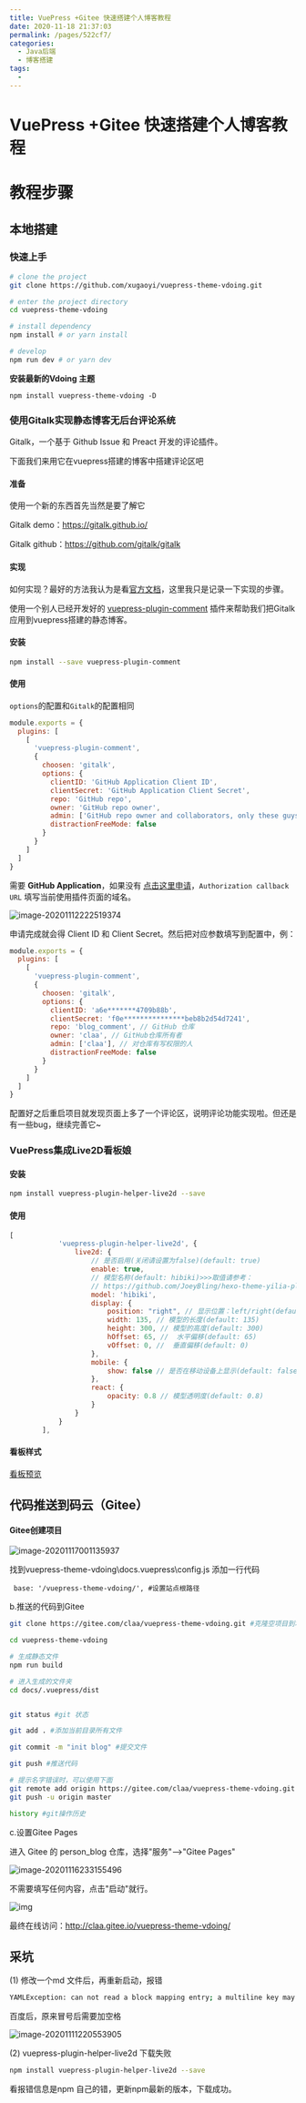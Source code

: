 ```yaml
---
title: VuePress +Gitee 快速搭建个人博客教程
date: 2020-11-18 21:37:03
permalink: /pages/522cf7/
categories:
  - Java后端
  - 博客搭建
tags:
  - 
---
```

# VuePress +Gitee 快速搭建个人博客教程

# 教程步骤

## 本地搭建

### 快速上手

```sh
# clone the project
git clone https://github.com/xugaoyi/vuepress-theme-vdoing.git

# enter the project directory
cd vuepress-theme-vdoing

# install dependency
npm install # or yarn install

# develop
npm run dev # or yarn dev

```

**安装最新的Vdoing 主题**

```
npm install vuepress-theme-vdoing -D
```

### 使用Gitalk实现静态博客无后台评论系统

Gitalk，一个基于 Github Issue 和 Preact 开发的评论插件。

下面我们来用它在vuepress搭建的博客中搭建评论区吧

#### 准备

使用一个新的东西首先当然是要了解它

Gitalk demo：<https://gitalk.github.io/>

Gitalk github：<https://github.com/gitalk/gitalk>

#### 实现

如何实现？最好的方法我认为是看[官方文档](https://github.com/gitalk/gitalk/blob/master/readme-cn.md)，这里我只是记录一下实现的步骤。

使用一个别人已经开发好的 [vuepress-plugin-comment](https://github.com/dongyuanxin/vuepress-plugin-comment) 插件来帮助我们把Gitalk应用到vuepress搭建的静态博客。

#### 安装

```sh
npm install --save vuepress-plugin-comment
```

#### 使用

`options`的配置和`Gitalk`的配置相同

```js
module.exports = {
  plugins: [
    [
      'vuepress-plugin-comment',
      {
        choosen: 'gitalk', 
        options: {
          clientID: 'GitHub Application Client ID',
          clientSecret: 'GitHub Application Client Secret',
          repo: 'GitHub repo',
          owner: 'GitHub repo owner',
          admin: ['GitHub repo owner and collaborators, only these guys can initialize github issues'],
          distractionFreeMode: false 
        }
      }
    ]
  ]
}
```

需要 **GitHub Application**，如果没有 [点击这里申请](https://github.com/settings/applications/new)，`Authorization callback URL` 填写当前使用插件页面的域名。

![image-20201112222519374](https://gitee.com/claa/tuci/raw/master/img/image-20201112222519374.png)

申请完成就会得 Client ID 和 Client Secret。然后把对应参数填写到配置中，例：

```js
module.exports = {
  plugins: [
    [
      'vuepress-plugin-comment',
      {
        choosen: 'gitalk', 
        options: {
          clientID: 'a6e*******4709b88b',
          clientSecret: 'f0e***************beb8b2d54d7241',
          repo: 'blog_comment', // GitHub 仓库
          owner: 'claa', // GitHub仓库所有者
          admin: ['claa'], // 对仓库有写权限的人
          distractionFreeMode: false 
        }
      }
    ]
  ]
}
```

配置好之后重启项目就发现页面上多了一个评论区，说明评论功能实现啦。但还是有一些bug，继续完善它~

####  



### VuePress集成Live2D看板娘

#### 安装

```sh
npm install vuepress-plugin-helper-live2d --save
```



#### 使用

```js
[
            'vuepress-plugin-helper-live2d', {
                live2d: {
                    // 是否启用(关闭请设置为false)(default: true)
                    enable: true,
                    // 模型名称(default: hibiki)>>>取值请参考：
                    // https://github.com/JoeyBling/hexo-theme-yilia-plus/wiki/live2d%E6%A8%A1%E5%9E%8B%E5%8C%85%E5%B1%95%E7%A4%BA
                    model: 'hibiki',
                    display: {
                        position: "right", // 显示位置：left/right(default: 'right')
                        width: 135, // 模型的长度(default: 135)
                        height: 300, // 模型的高度(default: 300)
                        hOffset: 65, //  水平偏移(default: 65)
                        vOffset: 0, //  垂直偏移(default: 0)
                    },
                    mobile: {
                        show: false // 是否在移动设备上显示(default: false)
                    },
                    react: {
                        opacity: 0.8 // 模型透明度(default: 0.8)
                    }
                }
            }
        ],
```

#### 看板样式

[看板预览](https://zhousiwei.gitee.io/live2d-widget.js/examples/index.html)

## 代码推送到码云（Gitee）

#### Gitee创建项目

![image-20201117001135937](https://gitee.com/claa/tuci/raw/master/img/image-20201117001135937.png)

 

找到vuepress-theme-vdoing\docs.vuepress\config.js 添加一行代码

```
 base: '/vuepress-theme-vdoing/', #设置站点根路径
```

b.推送的代码到Gitee

```bash
git clone https://gitee.com/claa/vuepress-theme-vdoing.git #克隆空项目到本地

cd vuepress-theme-vdoing

# 生成静态文件
npm run build

# 进入生成的文件夹
cd docs/.vuepress/dist


git status #git 状态

git add . #添加当前目录所有文件

git commit -m "init blog" #提交文件

git push #推送代码

# 提示名字错误时，可以使用下面
git remote add origin https://gitee.com/claa/vuepress-theme-vdoing.git
git push -u origin master

history #git操作历史
```

c.设置Gitee Pages

进入 Gitee 的 person_blog 仓库，选择"服务"-->"Gitee Pages"

![image-20201116233155496](https://gitee.com/claa/tuci/raw/master/img/image-20201116233155496.png)

 

不需要填写任何内容，点击"启动"就行。

![img](https://img-blog.csdnimg.cn/20191118230249564.png?x-oss-process=image/watermark,type_ZmFuZ3poZW5naGVpdGk,shadow_10,text_aHR0cHM6Ly9ibG9nLmNzZG4ubmV0L2h1YWFpcmVu,size_16,color_FFFFFF,t_70)

 

最终在线访问：http://claa.gitee.io/vuepress-theme-vdoing/

## 采坑

(1) 修改一个md 文件后，再重新启动，报错

```sh
YAMLException: can not read a block mapping entry; a multiline key may not be an implicit key at line 5, column 1:
```

百度后，原来冒号后需要加空格

![image-20201111220553905](https://gitee.com/claa/tuci/raw/master/img/image-20201111220553905.png)

(2)  vuepress-plugin-helper-live2d 下载失败

```sh
npm install vuepress-plugin-helper-live2d --save
```

看报错信息是npm 自己的错，更新npm最新的版本，下载成功。